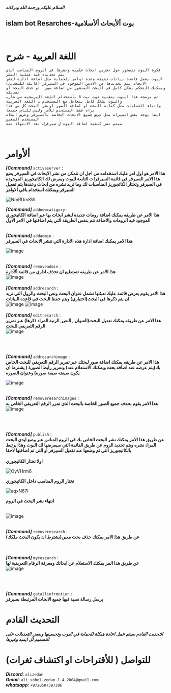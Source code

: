 ***السلام عليكم ورحمة الله وبركاته***<br />
## islam bot Resarches-بوت ألأبحاث ألأسلامية 
<br />

# اللغة العربية - شرح
```فكرة البوت : 
فكرة البوت تتمحور حول تخزين ابحاث علمية ونشرها في الروم المناسب الذي يتم تحديده عند عملية النشر 
البوت يشمل قاعدة بيانات خفيفة وعدة اوامر للحماية مثل اضافة ادارة لنشر الابحاث يتم تحديدها من الادمن الموجود في السيرفر (قابلة للتعديل)
ويمكنك التحكم بشكل كامل في البحث المنشور من اضافة صور  او حذف البحث او تعديله
تم برمجة هذا البوت بتقنية دوت نيت 6 بأستخدام اللغة البرمجية سي شارب والبوت بشكل كامل يتعامل مع المستخدم ب اللغة العربية 
واثناء العمليات مثل كتابة البحث او اضافة الصور اونشر البحث كل من هذا يراه فقط المستخدم للأمر وليس للناس جميعا
ايضا يوجد بعض الميزات مثل عرض جميع الابحاث الخاصة بالسيرفر وعرض ابحاث المستخدم المعين
سيتم نشر كيفية اضافة البوت ل سيرفرك بعد الانتهاء منه
 ```
<br />

# ألأوامر <br />

***[Command]*** ```activeserver``` :<br />
**هذا الامر هو اول امر عليك استخدامه من اجل ان تتمكن من نشر الابحاث في السيرفر
 يضع هذا الامر السيرفر في قائمة السيرفرات التابعة للبوت ويعرض لك الكاتيجوريز الموجودة في السيرفر وتختار الكاتجوريز المناسبات لك وما تريد نشره من ابحاث 
وعندها يتم تفعيل السيرفر ويمكنك استخدام باقي الاوامر**

![NmRDm8W](https://github.com/AliZedan1A/Islam-Research-DiscordBot/assets/92272920/bda381a0-b17f-496f-909c-47698d952927)
<br />

***[Command]*** ```addnewcatigory``` :<br />
**هذا الامر عن طريقه يمكنك اضافة رومات جديدة لنشر ابحاث بها عبر اضافة الكاتيجوري الموجود فيه الرومات والاضافة تتم بنفس الطريقة التي يتم اضافتها في الامر الاول**
<br />
<br />

***[Command]*** ```addadmin``` :<br />
**هذا الامر يمكنك اضافة ادارة هذه الادارة التي تنشر الابحاث في السيرفر** <br />

![image](https://github.com/AliZedan1A/Islam-Research-DiscordBot/assets/92272920/69308985-3b7d-4467-85fb-2054bfeb72ed)
<br />
<br />

***[Command]*** ```removeadmin``` :<br />
**هذا الامر عن طريقه تستطيع ان تحذف اداري من قائمة ألأدارة** <br />
![image](https://github.com/AliZedan1A/Islam-Research-DiscordBot/assets/92272920/b9a0dbf3-ddff-4352-8104-91565bca9402)
<br />
<br />
***[Command]*** ```addresarch``` :<br />
**هذا الامر يقوم بعرض قائمة عليك تعبئتها تشمل عنوان البحث ونص البحث والرول التي تريد ان يتم ذكرها في البحث(اختياري) ويتم حفظ البحث في قاعدة البيانات**  <br />
![image](https://github.com/AliZedan1A/Islam-Research-DiscordBot/assets/92272920/d66e37d1-6bc0-4f27-8d20-f269bfff45ed) ![image](https://github.com/AliZedan1A/Islam-Research-DiscordBot/assets/92272920/d153109e-b5fd-4904-8d1d-cd97336399aa)
<br />
<br />
***[Command]*** ```editresarch``` :<br />
**هذا الامر عن طريقه يمكنك تعديل البحث(العنوان , النص, الرتبة المراد ذكرها) عبر تمرير الرقم التعريفي للبحث**  <br />
![image](https://github.com/AliZedan1A/Islam-Research-DiscordBot/assets/92272920/bd338989-f5c7-47a9-af77-f5b659f99b8d)

<br />
<br />

***[Command]*** ```addresarchimage``` :<br />
**هذا الامر عن طريقه يمكنك اضافة صور لبحثك عبر تمرير الرقم التعريفي للبحث الخاص بك(يتم عرضه عند اضافة بحث ويمكنك الاستعلام عنه) وتمرير رابط الصورة ( يشترط ان يكون صيغته صيغة صورة) وعنوان الصورة** 
 <br />

![image](https://github.com/AliZedan1A/Islam-Research-DiscordBot/assets/92272920/0f863bdb-d856-4d73-9a65-ecaea3b7a90c)
<br />
<br />

***[Command]*** ```removeresarchimages``` :<br />
**هذا الامر يقوم بحذف جميع الصور الخاصة بالبحث الذي تمرر الرقم التعريفي الخاص به** 
![image](https://github.com/AliZedan1A/Islam-Research-DiscordBot/assets/92272920/e527e586-0243-4f7a-8028-df98b3adb116)

<br />
<br />

***[Command]*** ```publish``` :<br />
**عن طريق هذا الامر يمكنك نشر البحث الخاص بك في الروم المناس عبر وضع ايدي البحث المراد نشره ويتم تحديد الروم عن طريق القائمة التي سيعرضها لك البوت وهذا يرتبط بالكاتيجوريز التي تم وضعها عند تفعيل السيرفر او التي تم اضافتها لاحقا** <br />
<br />
**اولا تختار الكاتيجوري** <br />

![OyVHrm6](https://github.com/AliZedan1A/Islam-Research-DiscordBot/assets/92272920/c17adb8a-2a8a-4599-a09f-812452a039ce)
 <br />


**تختار الروم المناسب داخل الكاتيجوري**  <br />

![aqxN67i](https://github.com/AliZedan1A/Islam-Research-DiscordBot/assets/92272920/a12d8838-dc04-4043-9c49-8cdc440f3134)
 <br />

**انتهاء نشر البحث في الروم**  
<br />

![image](https://github.com/AliZedan1A/Islam-Research-DiscordBot/assets/92272920/d388ebe8-523b-4bed-8bd7-e03ef4ecd948)
<br />
<br />

***[Command]*** ```removeresearch``` :<br />
**عن طريق هذا الامر يمكنك حذف بحث معين(يشترط ان يكون البحث ملكك)** <br />
<br />
<br />

***[Command]*** ```myresearch``` :<br />
**عن طريق هذا المر يمكنك الاستعلام عن ابحاثك ومعرفة الرقام التعريفية لها**   <br />
![image](https://github.com/AliZedan1A/Islam-Research-DiscordBot/assets/92272920/0462add8-72a5-4732-b978-0b4553ef79e1)

<br />
<br />

***[Command]*** ```getallinfrmntion``` :<br />
**يرسل رسالة نصية فيها جميع الابحاث المرتبطة بسيرفر**   <br />

# التحديث القادم
***التحديث القادم سيتم عمل اعادة هيكلة للحماية في البوت وتحسينها وبعض التعديلات على التصميم لل ايمبد وغيرها***

# للتواصل ( للأقتراحات او اكتشاف ثغرات)
***Discord***: ```alizedan```<br />
***Gmail***: ```ali.sohel.zedan.1.4.2004@gmail.com```<br />
***whatsapp***: ```+9720507397306```<br />



